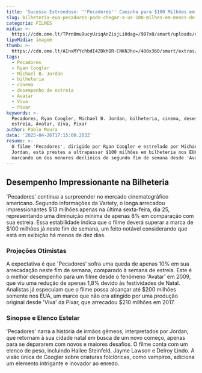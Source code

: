 ```yaml
---
title: 'Sucesso Estrondoso: ''Pecadores'' Caminha para $100 Milhões em Menos de 10 Dias'
slug: bilheteria-eua-pecadores-pode-chegar-a-us-100-milhes-em-menos-de-dez-dias
categoria: FILMES
midia: >-
  https://cdn.ome.lt/TPrn0mu9ucyUziqAnZisjLi0dag=/987x0/smart/uploads/conteudo/fotos/pecadoresvariante_tNwzAmu.jpg
tipoMidia: imagem
thumb: >-
  https://cdn.ome.lt/AInxMYYchbdI4Z0khDR-CNKNJhc=/480x360/smart/extras/conteudos/pecadoresvariante_UpGNuU6.jpg
tags:
  - Pecadores
  - Ryan Coogler
  - Michael B. Jordan
  - bilheteria
  - cinema
  - desempenho de estreia
  - Avatar
  - Viva
  - Pixar
keywords: >-
  Pecadores, Ryan Coogler, Michael B. Jordan, bilheteria, cinema, desempenho de
  estreia, Avatar, Viva, Pixar
author: Pablo Moura
data: '2025-04-26T17:15:00.203Z'
resumo: >-
  O filme 'Pecadores', dirigido por Ryan Coogler e estrelado por Michael B.
  Jordan, está prestes a ultrapassar $100 milhões em bilheteria nos EUA,
  marcando um dos menores declínios de segundo fim de semana desde 'Avatar'.
---
```


## Desempenho Impressionante na Bilheteria

'Pecadores' continua a surpreender no mercado cinematográfico americano. Segundo informações da Variety, o longa arrecadou impressionantes $13 milhões apenas na última sexta-feira, dia 25, representando uma diminuição mínima de apenas 8% em comparação com sua estreia. Essa estabilidade indica que o filme deverá superar a marca de $100 milhões já neste fim de semana, um feito notável considerando que está em exibição há menos de dez dias.

### Projeções Otimistas

A expectativa é que 'Pecadores' sofra uma queda de apenas 10% em sua arrecadação neste fim de semana, comparado à semana de estreia. Este é o melhor desempenho para um filme desde o fenômeno 'Avatar' em 2009, que viu uma redução de apenas 1,8% devido às festividades de Natal. Analistas já especulam que o filme possa alcançar até $200 milhões somente nos EUA, um marco que não era atingido por uma produção original desde 'Viva' da Pixar, que arrecadou $210 milhões em 2017.

### Sinopse e Elenco Estelar

'Pecadores' narra a história de irmãos gêmeos, interpretados por Jordan, que retornam à sua cidade natal em busca de um novo começo, apenas para se depararem com novos e maiores desafios. O filme conta com um elenco de peso, incluindo Hailee Steinfeld, Jayme Lawson e Delroy Lindo. A visão única de Coogler sobre criaturas folclóricas, como vampiros, adiciona um elemento intrigante e inovador ao enredo.
